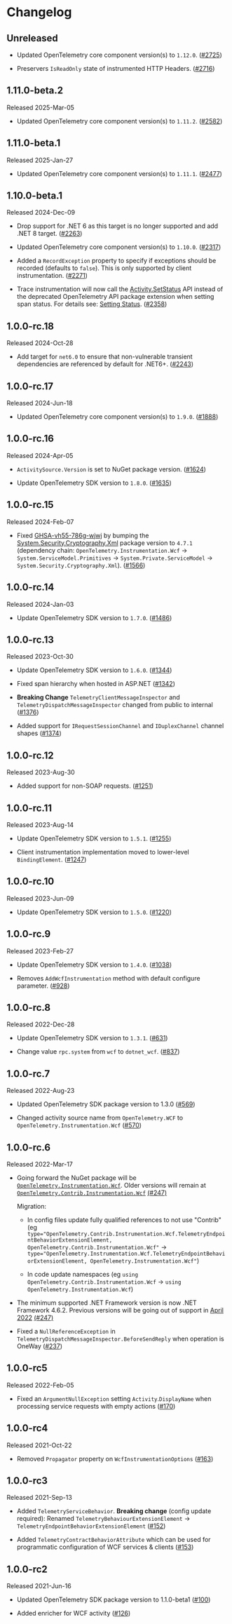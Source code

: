 # Changelog

## Unreleased

* Updated OpenTelemetry core component version(s) to `1.12.0`.
  ([#2725](https://github.com/open-telemetry/opentelemetry-dotnet-contrib/pull/2725))

* Preservers `IsReadOnly` state of instrumented HTTP Headers.
  ([#2716](https://github.com/open-telemetry/opentelemetry-dotnet-contrib/pull/2716))

## 1.11.0-beta.2

Released 2025-Mar-05

* Updated OpenTelemetry core component version(s) to `1.11.2`.
  ([#2582](https://github.com/open-telemetry/opentelemetry-dotnet-contrib/pull/2582))

## 1.11.0-beta.1

Released 2025-Jan-27

* Updated OpenTelemetry core component version(s) to `1.11.1`.
  ([#2477](https://github.com/open-telemetry/opentelemetry-dotnet-contrib/pull/2477))

## 1.10.0-beta.1

Released 2024-Dec-09

* Drop support for .NET 6 as this target is no longer supported and add .NET 8 target.
  ([#2263](https://github.com/open-telemetry/opentelemetry-dotnet-contrib/pull/2263))

* Updated OpenTelemetry core component version(s) to `1.10.0`.
  ([#2317](https://github.com/open-telemetry/opentelemetry-dotnet-contrib/pull/2317))

* Added a `RecordException` property to specify if exceptions should be
  recorded (defaults to `false`). This is only supported by client instrumentation.
  ([#2271](https://github.com/open-telemetry/opentelemetry-dotnet-contrib/pull/2271))

* Trace instrumentation will now call the [Activity.SetStatus](https://learn.microsoft.com/dotnet/api/system.diagnostics.activity.setstatus)
  API instead of the deprecated OpenTelemetry API package extension when setting
  span status. For details see: [Setting Status](https://github.com/open-telemetry/opentelemetry-dotnet/blob/main/src/OpenTelemetry.Api/README.md#setting-status).
  ([#2358](https://github.com/open-telemetry/opentelemetry-dotnet-contrib/pull/2358))

## 1.0.0-rc.18

Released 2024-Oct-28

* Add target for `net6.0` to ensure that non-vulnerable transient
  dependencies are referenced by default for .NET6+.
  ([#2243](https://github.com/open-telemetry/opentelemetry-dotnet-contrib/pull/2243))

## 1.0.0-rc.17

Released 2024-Jun-18

* Updated OpenTelemetry core component version(s) to `1.9.0`.
  ([#1888](https://github.com/open-telemetry/opentelemetry-dotnet-contrib/pull/1888))

## 1.0.0-rc.16

Released 2024-Apr-05

* `ActivitySource.Version` is set to NuGet package version.
  ([#1624](https://github.com/open-telemetry/opentelemetry-dotnet-contrib/pull/1624))

* Update OpenTelemetry SDK version to `1.8.0`.
  ([#1635](https://github.com/open-telemetry/opentelemetry-dotnet-contrib/pull/1635))

## 1.0.0-rc.15

Released 2024-Feb-07

* Fixed [GHSA-vh55-786g-wjwj](https://github.com/advisories/GHSA-vh55-786g-wjwj)
  by bumping the
  [System.Security.Cryptography.Xml](https://www.nuget.org/packages/System.Security.Cryptography.Xml)
  package version to `4.7.1` (dependency chain:
  `OpenTelemetry.Instrumentation.Wcf` -> `System.ServiceModel.Primitives` ->
  `System.Private.ServiceModel` -> `System.Security.Cryptography.Xml`).
  ([#1566](https://github.com/open-telemetry/opentelemetry-dotnet-contrib/pull/1566))

## 1.0.0-rc.14

Released 2024-Jan-03

* Update OpenTelemetry SDK version to `1.7.0`.
  ([#1486](https://github.com/open-telemetry/opentelemetry-dotnet-contrib/pull/1486))

## 1.0.0-rc.13

Released 2023-Oct-30

* Update OpenTelemetry SDK version to `1.6.0`.
  ([#1344](https://github.com/open-telemetry/opentelemetry-dotnet-contrib/pull/1344))

* Fixed span hierarchy when hosted in ASP.NET
  ([#1342](https://github.com/open-telemetry/opentelemetry-dotnet-contrib/pull/1342))

* **Breaking Change** `TelemetryClientMessageInspector` and `TelemetryDispatchMessageInspector`
  changed from public to internal
  ([#1376](https://github.com/open-telemetry/opentelemetry-dotnet-contrib/pull/1376))

* Added support for `IRequestSessionChannel` and `IDuplexChannel` channel shapes
  ([#1374](https://github.com/open-telemetry/opentelemetry-dotnet-contrib/pull/1374))

## 1.0.0-rc.12

Released 2023-Aug-30

* Added support for non-SOAP requests.
  ([#1251](https://github.com/open-telemetry/opentelemetry-dotnet-contrib/pull/1251))

## 1.0.0-rc.11

Released 2023-Aug-14

* Update OpenTelemetry SDK version to `1.5.1`.
  ([#1255](https://github.com/open-telemetry/opentelemetry-dotnet-contrib/pull/1255))

* Client instrumentation implementation moved to lower-level `BindingElement`.
  ([#1247](https://github.com/open-telemetry/opentelemetry-dotnet-contrib/pull/1247))

## 1.0.0-rc.10

Released 2023-Jun-09

* Update OpenTelemetry SDK version to `1.5.0`.
  ([#1220](https://github.com/open-telemetry/opentelemetry-dotnet-contrib/pull/1220))

## 1.0.0-rc.9

Released 2023-Feb-27

* Update OpenTelemetry SDK version to `1.4.0`.
  ([#1038](https://github.com/open-telemetry/opentelemetry-dotnet-contrib/pull/1038))

* Removes `AddWcfInstrumentation` method with default configure parameter.
  ([#928](https://github.com/open-telemetry/opentelemetry-dotnet-contrib/pull/928))

## 1.0.0-rc.8

Released 2022-Dec-28

* Update OpenTelemetry SDK version to `1.3.1`.
  ([#631](https://github.com/open-telemetry/opentelemetry-dotnet-contrib/pull/631))

* Change value `rpc.system` from `wcf` to `dotnet_wcf`.
  ([#837](https://github.com/open-telemetry/opentelemetry-dotnet-contrib/pull/837))

## 1.0.0-rc.7

Released 2022-Aug-23

* Updated OpenTelemetry SDK package version to 1.3.0
  ([#569](https://github.com/open-telemetry/opentelemetry-dotnet-contrib/pull/569))

* Changed activity source name from `OpenTelemetry.WCF`
  to `OpenTelemetry.Instrumentation.Wcf`
  ([#570](https://github.com/open-telemetry/opentelemetry-dotnet-contrib/pull/570))

## 1.0.0-rc.6

Released 2022-Mar-17

* Going forward the NuGet package will be
  [`OpenTelemetry.Instrumentation.Wcf`](https://www.nuget.org/packages/OpenTelemetry.Instrumentation.Wcf).
  Older versions will remain at
  [`OpenTelemetry.Contrib.Instrumentation.Wcf`](https://www.nuget.org/packages/OpenTelemetry.Contrib.Instrumentation.Wcf)
  [(#247)](https://github.com/open-telemetry/opentelemetry-dotnet-contrib/pull/247)

  Migration:

  * In config files update fully qualified references to not use "Contrib" (eg
    `type="OpenTelemetry.Contrib.Instrumentation.Wcf.TelemetryEndpointBehaviorExtensionElement,
    OpenTelemetry.Contrib.Instrumentation.Wcf"` ->
    `type="OpenTelemetry.Instrumentation.Wcf.TelemetryEndpointBehaviorExtensionElement,
    OpenTelemetry.Instrumentation.Wcf"`)

  * In code update namespaces (eg `using
    OpenTelemetry.Contrib.Instrumentation.Wcf` -> `using
    OpenTelemetry.Instrumentation.Wcf`)

* The minimum supported .NET Framework version is now .NET Framework 4.6.2.
  Previous versions will be going out of support in [April
  2022](https://docs.microsoft.com/en-us/lifecycle/products/microsoft-net-framework)
  [(#247)](https://github.com/open-telemetry/opentelemetry-dotnet-contrib/pull/247)

* Fixed a `NullReferenceException` in
  `TelemetryDispatchMessageInspector.BeforeSendReply` when operation is OneWay
  ([#237](https://github.com/open-telemetry/opentelemetry-dotnet-contrib/pull/237))

## 1.0.0-rc5

Released 2022-Feb-05

* Fixed an `ArgumentNullException` setting `Activity`.`DisplayName` when
  processing service requests with empty actions
  ([#170](https://github.com/open-telemetry/opentelemetry-dotnet-contrib/pull/170))

## 1.0.0-rc4

Released 2021-Oct-22

* Removed `Propagator` property on `WcfInstrumentationOptions`
  ([#163](https://github.com/open-telemetry/opentelemetry-dotnet-contrib/pull/163))

## 1.0.0-rc3

Released 2021-Sep-13

* Added `TelemetryServiceBehavior`. **Breaking change** (config update
  required): Renamed `TelemetryBehaviourExtensionElement` ->
  `TelemetryEndpointBehaviorExtensionElement`
  ([#152](https://github.com/open-telemetry/opentelemetry-dotnet-contrib/pull/152))

* Added `TelemetryContractBehaviorAttribute` which can be used for programmatic
  configuration of WCF services & clients
  ([#153](https://github.com/open-telemetry/opentelemetry-dotnet-contrib/pull/153))

## 1.0.0-rc2

Released 2021-Jun-16

* Updated OpenTelemetry SDK package version to 1.1.0-beta1
  ([#100](https://github.com/open-telemetry/opentelemetry-dotnet-contrib/pull/100))

* Added enricher for WCF activity
  ([#126](https://github.com/open-telemetry/opentelemetry-dotnet-contrib/pull/126))
